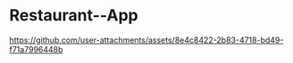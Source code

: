 # Restaurant--App


https://github.com/user-attachments/assets/8e4c8422-2b83-4718-bd49-f71a7996448b

